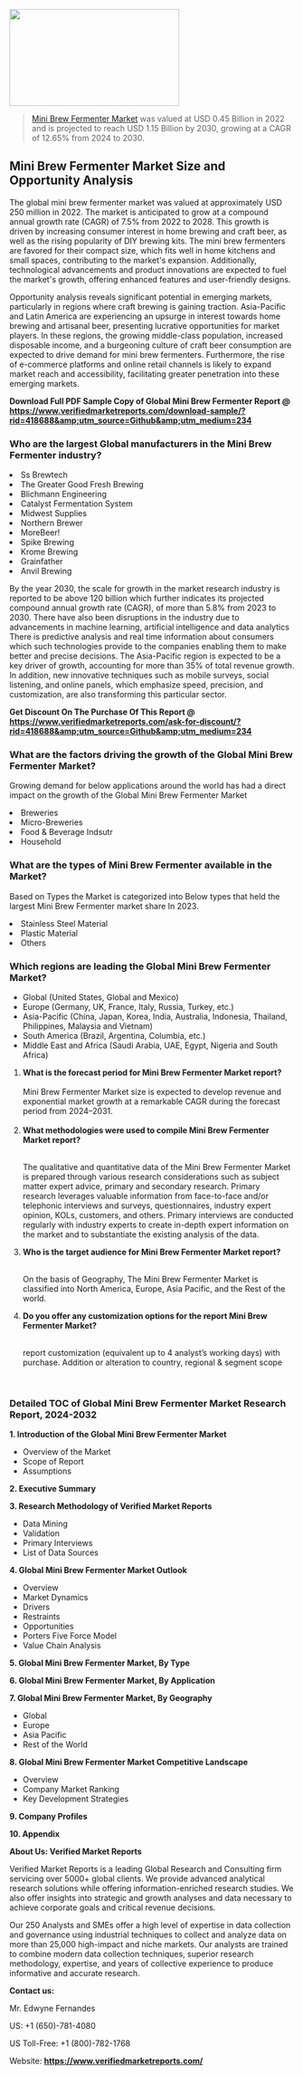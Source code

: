 <img src="https://ffe5etoiles.com/wp-content/uploads/2024/12/MST1-300x171.png" alt="" width="300" height="171" class="alignnone size-medium wp-image-20088" /><blockquote><p><p><a href="https://www.verifiedmarketreports.com/download-sample/?rid=418688&utm_source=Github&utm_medium=234" target="_blank">Mini Brew Fermenter Market</a> was valued at USD 0.45 Billion in 2022 and is projected to reach USD 1.15 Billion by 2030, growing at a CAGR of 12.65% from 2024 to 2030.</p></blockquote><p><h2>Mini Brew Fermenter Market Size and Opportunity Analysis</h2><p>The global mini brew fermenter market was valued at approximately USD 250 million in 2022. The market is anticipated to grow at a compound annual growth rate (CAGR) of 7.5% from 2022 to 2028. This growth is driven by increasing consumer interest in home brewing and craft beer, as well as the rising popularity of DIY brewing kits. The mini brew fermenters are favored for their compact size, which fits well in home kitchens and small spaces, contributing to the market's expansion. Additionally, technological advancements and product innovations are expected to fuel the market's growth, offering enhanced features and user-friendly designs.</p><p>Opportunity analysis reveals significant potential in emerging markets, particularly in regions where craft brewing is gaining traction. Asia-Pacific and Latin America are experiencing an upsurge in interest towards home brewing and artisanal beer, presenting lucrative opportunities for market players. In these regions, the growing middle-class population, increased disposable income, and a burgeoning culture of craft beer consumption are expected to drive demand for mini brew fermenters. Furthermore, the rise of e-commerce platforms and online retail channels is likely to expand market reach and accessibility, facilitating greater penetration into these emerging markets.</p></p><p class=""><strong>Download Full PDF Sample Copy of Global Mini Brew Fermenter Report @ <a href="https://www.verifiedmarketreports.com/download-sample/?rid=418688&amp;utm_source=Github&amp;utm_medium=234" target="_blank">https://www.verifiedmarketreports.com/download-sample/?rid=418688&amp;utm_source=Github&amp;utm_medium=234</a></strong></p><h3 id="" class="">Who are the largest Global manufacturers in the Mini Brew Fermenter industry?</h3><p><li>Ss Brewtech</li><li> The Greater Good Fresh Brewing</li><li> Blichmann Engineering</li><li> Catalyst Fermentation System</li><li> Midwest Supplies</li><li> Northern Brewer</li><li> MoreBeer!</li><li> Spike Brewing</li><li> Krome Brewing</li><li> Grainfather</li><li> Anvil Brewing</li></p><div class=""><div class="" dir="" data-message-author-role="" data-message-id="" data-message-model-slug=""><div class=""><div class=""><div class=""><div class="" dir="" data-message-author-role="" data-message-id="" data-message-model-slug=""><div class=""><div class=""><p>By the year 2030, the scale for growth in the market research industry is reported to be above 120 billion which further indicates its projected compound annual growth rate (CAGR), of more than 5.8% from 2023 to 2030. There have also been disruptions in the industry due to advancements in machine learning, artificial intelligence and data analytics There is predictive analysis and real time information about consumers which such technologies provide to the companies enabling them to make better and precise decisions. The Asia-Pacific region is expected to be a key driver of growth, accounting for more than 35% of total revenue growth. In addition, new innovative techniques such as mobile surveys, social listening, and online panels, which emphasize speed, precision, and customization, are also transforming this particular sector.</p><p><strong>Get Discount On The Purchase Of This Report @&nbsp; <a href="https://www.verifiedmarketreports.com/ask-for-discount/?rid=418688&amp;utm_source=Github&amp;utm_medium=234" target="_blank">https://www.verifiedmarketreports.com/ask-for-discount/?rid=418688&amp;utm_source=Github&amp;utm_medium=234</a></strong></p></div></div></div></div></div></div></div></div><h3 id="" class="">What are the factors driving the growth of the Global Mini Brew Fermenter Market?</h3><p id="" class="">Growing demand for below applications around the world has had a direct impact on the growth of the Global Mini Brew Fermenter Market</p><p id="" class=""><li>Breweries</li><li> Micro-Breweries</li><li> Food & Beverage Indsutr</li><li> Household</li></p><h3 id="" class="">What are the types of Mini Brew Fermenter available in the Market?</h3><p id="" class="">Based on Types the Market is categorized into Below types that held the largest Mini Brew Fermenter market share In 2023.</p><p id="" class=""><li>Stainless Steel Material</li><li> Plastic Material</li><li> Others</li></p><h3 id="" class="">Which regions are leading the Global Mini Brew Fermenter Market?</h3><ul><li>Global (United States, Global and Mexico)</li><li>Europe (Germany, UK, France, Italy, Russia, Turkey, etc.)</li><li>Asia-Pacific (China, Japan, Korea, India, Australia, Indonesia, Thailand, Philippines, Malaysia and Vietnam)</li><li>South America (Brazil, Argentina, Columbia, etc.)</li><li>Middle East and Africa (Saudi Arabia, UAE, Egypt, Nigeria and South Africa)</li></ul><p><ol><li><strong>What is the forecast period for Mini Brew Fermenter Market report?<br /></strong><br /><span data-sheets-root="1" data-sheets-value="{&quot;1&quot;:2,&quot;2&quot;:&quot;XXXX size is expected to develop revenue and exponential market growth at a remarkable CAGR during the forecast period from 2024&ndash;2030.&quot;}" data-sheets-userformat="{&quot;2&quot;:12674,&quot;4&quot;:{&quot;1&quot;:2,&quot;2&quot;:16776960},&quot;10&quot;:2,&quot;11&quot;:0,&quot;15&quot;:&quot;Arial&quot;,&quot;16&quot;:12}">Mini Brew Fermenter Market size is expected to develop revenue and exponential market growth at a remarkable CAGR during the forecast period from 2024&ndash;2031.</span><br /><br /></li><li><strong>What methodologies were used to compile Mini Brew Fermenter Market report?<br /><br /></strong><p>The qualitative and quantitative data of the&nbsp;Mini Brew Fermenter Market is prepared through various research considerations such as subject matter expert advice, primary and secondary research. Primary research leverages valuable information from face-to-face and/or telephonic interviews and surveys, questionnaires, industry expert opinion, KOLs, customers, and others. Primary interviews are conducted regularly with industry experts to create in-depth expert information on the market and to substantiate the existing analysis of the data.&nbsp;</p></li><li><strong>Who is the target audience for Mini Brew Fermenter Market report?<br /><br /></strong><p>On the basis of Geography, The&nbsp;Mini Brew Fermenter Market is classified into North America, Europe, Asia Pacific, and the Rest of the world.</p></li><li><strong>Do you offer any customization options for the report Mini Brew Fermenter Market?<br /><br /></strong><p>report customization (equivalent up to 4 analyst&rsquo;s working days) with purchase. Addition or alteration to country, regional &amp; segment scope</p><p>&nbsp;</p></li></ol></p><h3 id="" class="">Detailed TOC of Global Mini Brew Fermenter Market Research Report, 2024-2032</h3><p id="" class=""><strong>1. Introduction of the Global Mini Brew Fermenter Market</strong></p><ul><li>Overview of the Market</li><li>Scope of Report</li><li>Assumptions</li></ul><p id="" class=""><strong>2. Executive Summary</strong></p><p id="" class=""><strong>3. Research Methodology of&nbsp;Verified Market Reports</strong></p><ul><li>Data Mining</li><li>Validation</li><li>Primary Interviews</li><li>List of Data Sources</li></ul><p id="" class=""><strong>4. Global Mini Brew Fermenter Market Outlook</strong></p><ul><li>Overview</li><li>Market Dynamics</li><li>Drivers</li><li>Restraints</li><li>Opportunities</li><li>Porters Five Force Model</li><li>Value Chain Analysis</li></ul><p id="" class=""><strong>5. Global Mini Brew Fermenter Market, By&nbsp;Type</strong></p><p id="" class=""><strong>6. Global Mini Brew Fermenter Market, By Application</strong></p><p id="" class=""><strong>7. Global Mini Brew Fermenter Market, By Geography</strong></p><ul><li>Global</li><li>Europe</li><li>Asia Pacific</li><li>Rest of the World</li></ul><p id="" class=""><strong>8. Global Mini Brew Fermenter Market Competitive Landscape</strong></p><ul><li>Overview</li><li>Company Market Ranking</li><li>Key Development Strategies</li></ul><p id="" class=""><strong>9. Company Profiles</strong></p><p id="" class=""><strong>10. Appendix</strong></p><p id="" class=""><strong>About Us: Verified Market Reports</strong></p><p id="" class="">Verified Market Reports is a leading Global Research and Consulting firm servicing over 5000+ global clients. We provide advanced analytical research solutions while offering information-enriched research studies. We also offer insights into strategic and growth analyses and data necessary to achieve corporate goals and critical revenue decisions.</p><p id="" class="">Our 250 Analysts and SMEs offer a high level of expertise in data collection and governance using industrial techniques to collect and analyze data on more than 25,000 high-impact and niche markets. Our analysts are trained to combine modern data collection techniques, superior research methodology, expertise, and years of collective experience to produce informative and accurate research.</p><p id="" class=""><strong>Contact us:</strong></p><p id="" class="">Mr. Edwyne Fernandes</p><p id="" class="">US: +1 (650)-781-4080</p><p id="" class="">US Toll-Free: +1 (800)-782-1768</p><p id="" class="">Website: <a target="" data-test-app-aware-link=""><strong>https://www.verifiedmarketreports.com/</strong></a></p>
